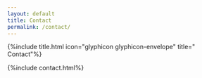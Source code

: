 ```yaml
---
layout: default
title: Contact
permalink: /contact/
---
```

{%include title.html icon="glyphicon glyphicon-envelope" title=" Contact"%}

{%include contact.html%}
